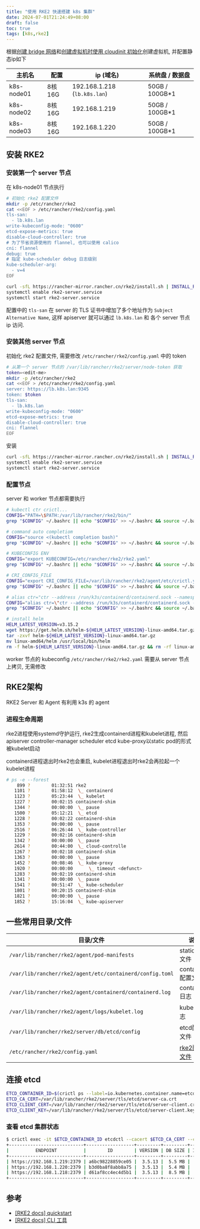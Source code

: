 ```yaml
---
title: "使用 RKE2 快速搭建 k8s 集群"
date: 2024-07-01T21:24:49+08:00
draft: false
toc: true
tags: [k8s,rke2]
---
```


根据[创建 bridge 网络](../creating-a-bridged-network-with-netplan-on-ubuntu-22-04/)和[创建虚拟机时使用 cloudinit 初始化](../create-vm-with-cloudinit/)创建虚拟机, 并配置静态ip如下

| 主机名 | 配置 | ip (域名) | 系统盘 / 数据盘 |
| --- | --- | --- | --- |
| k8s-node01 | 8核16G | 192.168.1.218 (`lb.k8s.lan`) | 50GB / 100GB*1 |
| k8s-node02 | 8核16G | 192.168.1.219 | 50GB / 100GB*1 |
| k8s-node03 | 8核16G | 192.168.1.220 | 50GB / 100GB*1 |

## 安装 RKE2

### 安装第一个 server 节点

在 k8s-node01 节点执行

```bash
# 初始化 rke2 配置文件
mkdir -p /etc/rancher/rke2
cat <<EOF > /etc/rancher/rke2/config.yaml
tls-san:
  - lb.k8s.lan
write-kubeconfig-mode: "0600"
etcd-expose-metrics: true
disable-cloud-controller: true
# 为了节省资源使用的 flannel, 也可以使用 calico
cni: flannel
debug: true
# 指定 kube-scheduler debug 日志级别
kube-scheduler-arg:
  - v=4
EOF

curl -sfL https://rancher-mirror.rancher.cn/rke2/install.sh | INSTALL_RKE2_MIRROR=cn sh -
systemctl enable rke2-server.service
systemctl start rke2-server.service
```

配置中的 `tls-san` 在 server 的 TLS 证书中增加了多个地址作为 `Subject Alternative Name`, 这样 apiserver 就可以通过 `lb.k8s.lan` 和 各个 server 节点 ip 访问.

### 安装其他 server 节点

初始化 rke2 配置文件, 需要修改 `/etc/rancher/rke2/config.yaml` 中的 token

```bash
# 从第一个 server 节点的 /var/lib/rancher/rke2/server/node-token 获取
token=<edit-me>
mkdir -p /etc/rancher/rke2
cat <<EOF > /etc/rancher/rke2/config.yaml
server: https://lb.k8s.lan:9345
token: $token
tls-san:
  - lb.k8s.lan
write-kubeconfig-mode: "0600"
etcd-expose-metrics: true
disable-cloud-controller: true
cni: flannel
EOF
```

安装

```bash
curl -sfL https://rancher-mirror.rancher.cn/rke2/install.sh | INSTALL_RKE2_MIRROR=cn sh -
systemctl enable rke2-server.service
systemctl start rke2-server.service
```

### 配置节点

server 和 worker 节点都需要执行

```bash
# kubectl ctr crictl...
CONFIG="PATH=\$PATH:/var/lib/rancher/rke2/bin/"
grep "$CONFIG" ~/.bashrc || echo "$CONFIG" >> ~/.bashrc && source ~/.bashrc

# command auto completiom
CONFIG="source <(kubectl completion bash)"
grep "$CONFIG" ~/.bashrc || echo "$CONFIG" >> ~/.bashrc && source ~/.bashrc

# KUBECONFIG ENV
CONFIG="export KUBECONFIG=/etc/rancher/rke2/rke2.yaml"
grep "$CONFIG" ~/.bashrc || echo "$CONFIG" >> ~/.bashrc && source ~/.bashrc

# CRI_CONFIG_FILE
CONFIG="export CRI_CONFIG_FILE=/var/lib/rancher/rke2/agent/etc/crictl.yaml"
grep "$CONFIG" ~/.bashrc || echo "$CONFIG" >> ~/.bashrc && source ~/.bashrc

# alias ctr="ctr --address /run/k3s/containerd/containerd.sock --namespace k8s.io"
CONFIG="alias ctr=\"ctr --address /run/k3s/containerd/containerd.sock --namespace k8s.io\""
grep "$CONFIG" ~/.bashrc || echo "$CONFIG" >> ~/.bashrc && source ~/.bashrc

# install helm
HELM_LATEST_VERSION=v3.15.2
wget https://get.helm.sh/helm-${HELM_LATEST_VERSION}-linux-amd64.tar.gz
tar -zxvf helm-${HELM_LATEST_VERSION}-linux-amd64.tar.gz
mv linux-amd64/helm /usr/local/bin/helm
rm -f helm-${HELM_LATEST_VERSION}-linux-amd64.tar.gz && rm -rf linux-amd64/
```

worker 节点的 kubeconfig `/etc/rancher/rke2/rke2.yaml` 需要从 server 节点上拷贝, 无需修改

## RKE2架构

RKE2 Server 和 Agent 有利用 k3s 的 agent

### 进程生命周期

rke2进程使用systemd守护运行, rke2生成containerd进程和kubelet进程, 然后apiserver controller-manager scheduler etcd kube-proxy以static pod的形式被kubelet启动

containerd进程退出时rke2也会重启, kubelet进程退出时rke2会再拉起一个kubelet进程

```bash
# ps -e --forest
    899 ?        01:32:51 rke2
   1101 ?        01:58:12  \_ containerd
   1123 ?        05:23:44  \_ kubelet
   1227 ?        00:02:15 containerd-shim
   1344 ?        00:00:00  \_ pause
   1500 ?        05:12:21  \_ etcd
   1228 ?        00:02:22 containerd-shim
   1353 ?        00:00:00  \_ pause
   2516 ?        06:26:44  \_ kube-controller
   1229 ?        00:02:16 containerd-shim
   1342 ?        00:00:00  \_ pause
   2614 ?        00:44:00  \_ cloud-controlle
   1267 ?        00:02:18 containerd-shim
   1363 ?        00:00:00  \_ pause
   1452 ?        00:08:46  \_ kube-proxy
   1920 ?        00:00:00      \_ timeout <defunct>
   1283 ?        00:02:19 containerd-shim
   1341 ?        00:00:00  \_ pause
   1541 ?        00:51:47  \_ kube-scheduler
   1801 ?        00:20:15 containerd-shim
   1821 ?        00:00:00  \_ pause
   1852 ?        15:16:04  \_ kube-apiserver
```

## 一些常用目录/文件

| 目录/文件 | 说明 |
| --- | --- |
| `/var/lib/rancher/rke2/agent/pod-manifests` | static pod 文件 |
| `/var/lib/rancher/rke2/agent/etc/containerd/config.toml` | containerd配置文件 |
| `/var/lib/rancher/rke2/agent/containerd/containerd.log` | containerd日志 |
| `/var/lib/rancher/rke2/agent/logs/kubelet.log` | kubelet日志 |
| `/var/lib/rancher/rke2/server/db/etcd/config` | etcd配置文件 |
| `/etc/rancher/rke2/config.yaml` | [rke2配置文件](https://docs.rke2.io/install/configuration#configuration-file) |

## 连接 etcd

```bash
ETCD_CONTAINER_ID=$(crictl ps --label=io.kubernetes.container.name=etcd --quiet)
ETCD_CA_CERT=/var/lib/rancher/rke2/server/tls/etcd/server-ca.crt
ETCD_CLIENT_CERT=/var/lib/rancher/rke2/server/tls/etcd/server-client.crt
ETCD_CLIENT_KEY=/var/lib/rancher/rke2/server/tls/etcd/server-client.key
```

### 查看 etcd 集群状态

```bash
$ crictl exec -it $ETCD_CONTAINER_ID etcdctl --cacert $ETCD_CA_CERT --cert $ETCD_CLIENT_CERT --key $ETCD_CLIENT_KEY endpoint status --cluster --write-out=table
+----------------------------+------------------+---------+---------+-----------+------------+-----------+------------+--------------------+--------+
|          ENDPOINT          |        ID        | VERSION | DB SIZE | IS LEADER | IS LEARNER | RAFT TERM | RAFT INDEX | RAFT APPLIED INDEX | ERRORS |
+----------------------------+------------------+---------+---------+-----------+------------+-----------+------------+--------------------+--------+
| https://192.168.1.219:2379 | a6bc98228859ce05 |  3.5.13 |  5.5 MB |     false |      false |         3 |      14026 |              14026 |        |
| https://192.168.1.220:2379 | b3d0ba8f8abb8a75 |  3.5.13 |  5.4 MB |     false |      false |         3 |      14026 |              14026 |        |
| https://192.168.1.218:2379 | d61af8cc4ec4d5b1 |  3.5.13 |  8.5 MB |      true |      false |         3 |      14026 |              14026 |        |
+----------------------------+------------------+---------+---------+-----------+------------+-----------+------------+--------------------+--------+
```

## 参考

- [[RKE2 docs] quickstart](https://docs.rke2.io/zh/install/quickstart)
- [[RKE2 docs] CLI 工具](https://docs.rke2.io/zh/reference/cli_tools)